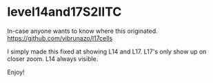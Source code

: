 # level14and17S2IITC

In-case anyone wants to know where this originated. https://github.com/vibrunazo/l17cells 

I simply made this fixed at showing L14 and L17. 
L17's only show up on closer zoom. L14 always visible.

Enjoy!
